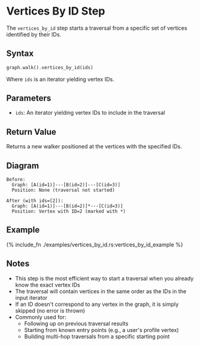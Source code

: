 # Vertices By ID Step

The `vertices_by_id` step starts a traversal from a specific set of vertices identified by their IDs.

## Syntax

```rust
graph.walk().vertices_by_id(ids)
```

Where `ids` is an iterator yielding vertex IDs.

## Parameters

- `ids`: An iterator yielding vertex IDs to include in the traversal

## Return Value

Returns a new walker positioned at the vertices with the specified IDs.

## Diagram

```
Before:
  Graph: [A(id=1)]---[B(id=2)]---[C(id=3)]
  Position: None (traversal not started)

After (with ids=[2]):
  Graph: [A(id=1)]---[B(id=2)]*---[C(id=3)]
  Position: Vertex with ID=2 (marked with *)
```

## Example

{% include_fn ./examples/vertices_by_id.rs:vertices_by_id_example %}

## Notes

- This step is the most efficient way to start a traversal when you already know the exact vertex IDs
- The traversal will contain vertices in the same order as the IDs in the input iterator
- If an ID doesn't correspond to any vertex in the graph, it is simply skipped (no error is thrown)
- Commonly used for:
  - Following up on previous traversal results
  - Starting from known entry points (e.g., a user's profile vertex)
  - Building multi-hop traversals from a specific starting point